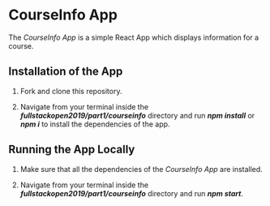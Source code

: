 # CourseInfo App

The *CourseInfo App* is a simple React App which displays information for a course.

## Installation of the App

1. Fork and clone this repository.

2. Navigate from your terminal inside the ***fullstackopen2019/part1/courseinfo*** directory and run ***npm install*** or ***npm i*** to install the dependencies of the app.

## Running the App Locally

1. Make sure that all the dependencies of the *CourseInfo App* are installed.

2. Navigate from your terminal inside the ***fullstackopen2019/part1/courseinfo*** directory and run ***npm start***.
